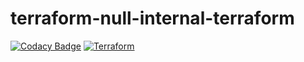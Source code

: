 # terraform-null-internal-terraform

[![Codacy Badge](https://api.codacy.com/project/badge/Grade/30a1bd8d898742ea80ba57f6b595b404)](https://app.codacy.com/gh/anthunt/terraform-null-internal-terraform?utm_source=github.com&utm_medium=referral&utm_content=anthunt/terraform-null-internal-terraform&utm_campaign=Badge_Grade)
[![Terraform](https://img.shields.io/badge/Terraform-Registry:lastest-blue.svg)](https://registry.terraform.io/modules/anthunt/internal-terraform/null)
